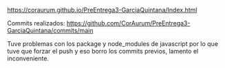 https://coraurum.github.io/PreEntrega3-GarciaQuintana/Index.html

Commits realizados: https://github.com/CorAurum/PreEntrega3-GarciaQuintana/commits/main

Tuve problemas con los package y node_modules de javascript por lo que tuve que forzar el push y eso borro los commits previos, lamento el inconveniente. 
